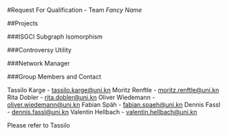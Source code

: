 #Request For Qualification - Team *Fancy Name*

##Projects

###ISGCI Subgraph Isomorphism

###Controversy Utility

###Network Manager


###Group Members and Contact

Tassilo Karge - tassilo.karge@uni.kn
Moritz Renftle - moritz.renftle@uni.kn
Rita Dobler - rita.dobler@uni.kn
Oliver Wiedemann -  oliver.wiedemann@uni.kn
Fabian Späh - fabian.spaeh@uni.kn
Dennis Fassl - dennis.fassl@uni.kn
Valentin Hellbach - valentin.hellbach@uni.kn

Please refer to Tassilo 
